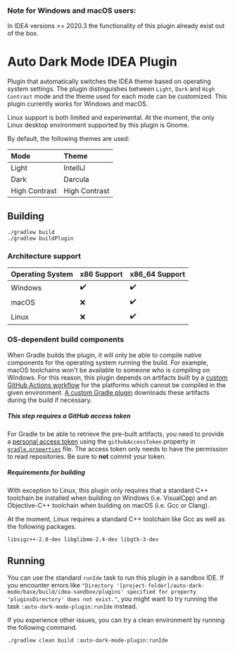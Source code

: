 ### Note for Windows and macOS users:
In IDEA versions >= 2020.3 the functionality of this plugin already exist out of the box.

# Auto Dark Mode IDEA Plugin

Plugin that automatically switches the IDEA theme based on
operating system settings. The plugin distinguishes between `Light`, `Dark` and `High Contrast` mode and
the theme used for each mode can be customized.
This plugin currently works for Windows and macOS.

Linux support is both limited and experimental. At the moment, the only Linux desktop environment supported by this plugin is Gnome.

By default, the following themes are used:

| Mode          | Theme         |
|:--------------|:--------------|
| Light         | IntelliJ      |
| Dark          | Darcula       |
| High Contrast | High Contrast |

## Building
````
./gradlew build
./gradlew buildPlugin
````

### Architecture support
| Operating System | x86 Support        | x86_64 Support     |
|------------------|--------------------|--------------------|
| Windows          | :heavy_check_mark: | :heavy_check_mark: |
| macOS           | :x:                | :heavy_check_mark: |
| Linux            | :x:                | :heavy_check_mark: |

### OS-dependent build components
When Gradle builds the plugin, it will only be able to compile
native components for the operating system running the build.
For example, macOS toolchains won't be available to someone
who is compiling on Windows. For this reason, this plugin depends on
artifacts built by a [custom GitHub Actions workflow](.github/workflows/libs.yml) for the platforms which cannot be compiled
in the given environment. [A custom Gradle plugin](buildSrc/src/main/kotlin/UsePrebuiltBinariesWhenUnbuildablePlugin.kt)
downloads these artifacts during the build if necessary.

##### This step requires a GitHub access token
For Gradle to be able to retrieve the pre-built artifacts, you need to provide a [personal access token](https://docs.github.com/en/github/authenticating-to-github/creating-a-personal-access-token) using the `githubAccessToken` property in [`gradle.properties`](gradle.properties) file. The access token only needs to have the permission to read repositories. Be sure to **not** commit your token.

##### Requirements for building

With exception to Linux, this plugin only requires that a standard
C++ toolchain be installed when building on Windows (i.e. VisualCpp)
and an Objective-C++ toolchain when building on macOS (i.e. Gcc or Clang).

At the moment, Linux requires a standard C++ toolchain like Gcc
as well as the following packages.
```
libsigc++-2.0-dev libglibmm-2.4-dev libgtk-3-dev
```


## Running
You can use the standard `runIde` task to run this plugin
in a sandbox IDE. If you encounter errors like `"Directory '[project-folder]/auto-dark-mode/base/build/idea-sandbox/plugins' specified for property 'pluginsDirectory' does not exist."`, you might want
to try running the task `:auto-dark-mode-plugin:runIde` instead.

If you experience other issues, you can try a clean
environment by running the following command.
```
./gradlew clean build :auto-dark-mode-plugin:runIde
```
